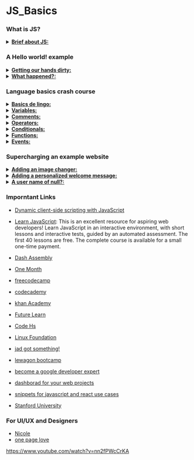 # JS_Basics

### What is JS?

<details>
<summary><b><u>Brief about JS:</u></b></summary>

[JavaScript](https://developer.mozilla.org/en-US/docs/Glossary/JavaScript) ("JS" for short) is a full-fledged [dynamic programming language](https://developer.mozilla.org/en-US/docs/Glossary/Dynamic_programming_language) that can add interactivity to a website. It was invented by Brendan Eich (co-founder of the Mozilla project), the Mozilla Foundation, and the Mozilla Corporation.

JavaScript is **versatile** and beginner-friendly. With more experience, you'll be able to create games, animated 2D and 3D graphics, comprehensive database-driven apps, and much more!

JavaScript itself is relatively compact, yet very flexible. Developers have written a variety of tools on top of the core JavaScript language, unlocking a vast amount of functionality with minimum effort. These include:

<ul>
<li>Browser Application Programming Interfaces ([APIs](https://developer.mozilla.org/en-US/docs/Glossary/API)) built into web browsers, providing functionality such as dynamically creating HTML and setting CSS styles; collecting and manipulating a video stream from a user's webcam, or generating 3D graphics and audio samples.</li>
<li>Third-party APIs that allow developers to incorporate functionality in sites from other content providers, such as Twitter or Facebook.</li>
<li>Third-party frameworks and libraries that you can apply to HTML to accelerate the work of building sites and applications.</li>
</ul>
It's outside the scope of this article—as a light introduction to JavaScript—to present the details of how the core JavaScript language is different from the tools listed above. You can learn more in MDN's [JavaScript learning area](https://developer.mozilla.org/en-US/docs/Learn/JavaScript), as well as in other parts of MDN.
The section below introduces some aspects of the core language, and offers an opportunity to play with a few browser API features too. Have fun!

</details>

### A Hello world! example

<details>
<summary><b><u>Getting our hands dirty:</u></b></summary>

JavaScript is one of the most popular modern web technologies! As your JavaScript skills grow, your websites will enter a new dimension of power and creativity.

However, getting comfortable with JavaScript is more challenging than getting comfortable with HTML and CSS. You may have to start small, and progress gradually. To begin, let's examine how to add JavaScript to your page for creating a Hello world! example. (Hello world! [is the standard for introductory programming examples](https://en.wikipedia.org/wiki/%22Hello,_World!%22_program).)

<ol>
	<li>Go to your test site and create a new folder named <code>scripts</code>. Within the scripts folder, create a new file called <code>main.js</code>, and save it.</li>
	<li>In your <code>index.html</code> file, enter this code on a new line, just before the closing <code>&lt;/body&gt;</code> tag:

```html
<script src="scripts/main.js"></script>
```

</li>

<li>This is doing the same job as the <a href="/en-US/docs/Web/HTML/Element/link" title="The HTML External Resource Link element (<link>) specifies relationships between the current document and an external resource. This element is most commonly used to link to stylesheets, but is also used to establish site icons (both &quot;favicon&quot; style icons and icons for the home screen and apps on mobile devices) among other things."><code>&lt;link&gt;</code></a> element for CSS. It applies the JavaScript to the page, so it can have an effect on the HTML (along with the CSS, and anything else on the page).</li>

<li>Add this code to the <code>main.js</code> file:

```javascript
const myHeading = document.querySelector("h1");
myHeading.textContent = "Hello world!";
```

</li>

<li>Make sure the HTML and JavaScript files are saved. Then load <code>index.html</code> in your browser. You should see something like this:<img alt="" src="https://mdn.mozillademos.org/files/9543/hello-world.png" style="display: block; height: 236px; margin: 0px auto; width: 806px;"></li>
</ol>

> **Note**: The reason to place the <code>&lt;script&gt;</code> element near the bottom of the HTML file is that **the browser reads code in the order it appears in the file**.

> If the JavaScript loads first and it is supposed to affect the HTML that hasn't loaded yet, there could be problems. Placing JavaScript near the bottom of an HTML page is one way to accommodate this dependency. To learn more about alternative approaches, see [Script loading strategies](https://developer.mozilla.org/en-US/docs/Learn/JavaScript/First_steps/What_is_JavaScript#Script_loading_strategies).

</details>

<details>
<summary><b><u>What happened?:</u></b></summary>

The heading text changed to Hello world! using JavaScript. You did this by using a function called <code><a href="https://developer.mozilla.org/en-US/docs/Web/API/Document/querySelector">querySelector()</a></code> to grab a reference to your heading, and then store it in a variable called <code>myHeading</code>. This is similar to what we did using CSS selectors. When you want to do something to an element, you need to select it first.

Following that, the code set the value of the <code>myHeading</code> variable's <code><a href="https://developer.mozilla.org/en-US/docs/Web/API/Node/textContent">textContent</a></code> property (which represents the content of the heading) to Hello world!.

> **Note**: Both of the features you used in this exercise are parts of the [Document Object Model (DOM) API](https://developer.mozilla.org/en-US/docs/Web/API/Document_Object_Model), which has the capability to manipulate documents.

</details>

### Language basics crash course

<details>
<summary><b><u>Basics de lingo:</u></b></summary>

To give you a better understanding of how JavaScript works, let's explain some of the core features of the language. It's worth noting that these features are common to all programming languages. If you master these fundamentals, you have a head start on coding in other languages too!

> **Important**: In this article, try entering the example code lines into your JavaScript console to see what happens. For more details on JavaScript consoles, see [Discover browser developer tools](https://developer.mozilla.org/en-US/Learn/Discover_browser_developer_tools).

</details>

<details>
<summary><b><u>Variables:</u></b></summary>

[Variables](https://developer.mozilla.org/en-US/docs/Glossary/Variable) are containers that store values. You start by declaring a variable with the <code>var</code> (less recommended, dive deeper for the explanation) or the <code>let</code> keyword, followed by the name you give to the variable:

```javascript
let myVariable;
```

> **Note**: A semicolon at the end of a line indicates where a statement ends. It is only required when you need to separate statements on a single line. However, some people believe it's good practice to have semicolons at the end of each statement. There are other rules for when you should and shouldn't use semicolons. For more details, see [Your Guide to Semicolons in JavaScript](http://news.codecademy.com/your-guide-to-semicolons-in-javascript/).

> **Note**: You can name a variable nearly anything, but there are some restrictions. (See [this section about naming rules](https://developer.mozilla.org/en-US/docs/Web/JavaScript/Guide/Grammar_and_Types#Variables).) If you are unsure, you can [check your variable name](https://mothereff.in/js-variables) to see if it's valid.

> **Note** JavaScript is case sensitive. This means <code>myVariable</code> is not the same as <code>myvariable</code>. If you have problems in your code, check the case!

> **Note**: For more details about the difference between <code>var</code> and <code>let</code>, see [The difference between var and let](https://developer.mozilla.org/en-US/docs/Learn/JavaScript/First_steps/Variables#The_difference_between_var_and_let).

After declaring a variable, you can give it a value:

```javascript
myVariable = "Bob";
```

Also, you can do both these operations on the same line:

```javascript
let myVariable = "Bob";
```

You retrieve the value by calling the variable name:

```javascript
myVariable;
```

After assigning a value to a variable, you can change it later in the code:

```javascript
let myVariable = "Bob";
myVariable = "Steve";
```

Note that variables may hold values that have different [data types](https://developer.mozilla.org/en-US/docs/Web/JavaScript/Data_structures):

<table style="width:100%" border="2">
  <tr>
    <th>Variable</th>
    <th>Explanation</th>
    <th>Example</th>
  </tr>
  <tr>
    <td><a href="https://developer.mozilla.org/en-US/docs/Glossary/String">String</a></td>
    <td>This is a sequence of text known as a string. To signify that the value is a string, enclose it in single quote marks.</td>
    <td><code>let myVariable = 'Bob';</code>    
  </tr>
  <tr>
    <td><a href="https://developer.mozilla.org/en-US/docs/Glossary/Number">Number</a></td>
    <td>This is a number. Numbers don't have quotes around them.</td>
    <td><code>let myVariable = 10;</code></td>
  </tr>
  <tr>
    <td><a href="https://developer.mozilla.org/en-US/docs/Glossary/Boolean">Boolean</a></td>
    <td>This is a True/False value. The words <code>true</code> and <code>false</code> are special keywords that don't need quote marks.</td>
    <td><code>let myVariable = true;</code></td>
  </tr>
  <tr>
    <td><a href="https://developer.mozilla.org/en-US/docs/Glossary/Array">Array</a></td>
    <td>This is a structure that allows you to store multiple values in a single reference.</td>
    <td><code>let myVariable = [1,'Bob','Steve',10];</code><br>
    Refer to each member of the array like this:
    <code>myVariable[0]</code>, <code>myVariable[1]</code>, etc.</td>
  </tr>
  <tr>
    <td><a href="https://developer.mozilla.org/en-US/docs/Glossary/Object">Object</a></td>
    <td>This can be anything. Everything in JavaScript is an object, and can be stored in a variable. Keep this in mind as you learn.</td>
    <td><code>let myVariable = document.querySelector('h1');</code><br>
    All of the above examples too.</td>
  </tr>
</table>

So why do we need variables? Variables are necessary to do anything interesting in programming. If values couldn't change, then you couldn't do anything dynamic, like personalize a greeting message or change an image displayed in an image gallery.

<strong>Some Imprtant Notes about <mark>Variables</makr>:</strong>

1. Variable stores a single data value that can be changed later.
2. Variables can be defined using var keyword. Variables defined without var keyword become global variables.
3. Variables must be initialized before using.
4. Multiple variables can be defined in a single line. e.g. var one = 1, two = 2, three = "three";
5. Variables in JavaScript are loosely-typed variables. It can store value of any data type through out it's life time.

</details>

<details>
<summary><b><u>Comments:</u></b></summary>

Comments are snippets of text that can be added along with code. The browser ignores text marked as comments. You can write comments in JavaScript just as you can in CSS:

```javascript
/*
Everything in between is a comment.
*/
```

If your comment contains no line breaks, it's an option to put it behind two slashes like this:

```javascript
// This is a comment
```

</details>

<details>
<summary><b><u>Operators:</u></b></summary>
An <code>operator</code> is a mathematical symbol which produces a result based on two values (or variables). In the following table you can see some of the simplest operators, along with some examples to try in the JavaScript console.

<table style="width:100%" border="2">
	<thead>
		<tr>
			<th>Operator</th>
			<th>Explanation</th>
			<th>Symbol(s)</th>
			<th>Example</th>
		</tr>
	</thead>
	<tbody>
		<tr>
			<th>Addition</th>
			<td>Add two numbers together or combine two strings.</td>
			<td><code>+</code></td>
			<td><code>6 + 9;<br>
			'Hello ' + 'world!';</code></td>
		</tr>
		<tr>
			<th>Subtraction, Multiplication, Division</th>
			<td>These do what you'd expect them to do in basic math.</td>
			<td><code>-</code>, <code>*</code>, <code>/</code></td>
			<td><code>9 - 3;<br>
			8 * 2; // multiply in JS is an asterisk<br>
			9 / 3;</code></td>
		</tr>
		<tr>
			<th>Assignment</th>
			<td>As you've seen already: this assigns a value to a variable.</td>
			<td><code>=</code></td>
			<td><code>let myVariable = 'Bob';</code></td>
		</tr>
		<tr>
			<th>Equality</th>
			<td>This performs a test to see if two values are equal. It returns a <code>true</code>/<code>false</code> (Boolean) result.</td>
			<td><code>===</code></td>
			<td><code>let&nbsp;myVariable = 3;<br>
			myVariable === 4;</code></td>
		</tr>
		<tr>
			<th>Not, Does-not-equal</th>
			<td>This returns the logically opposite value of what it precedes. It turns a <code>true</code> into a <code>false</code>, etc.. When it is used alongside the Equality operator, the negation operator tests whether two values are <em>not</em> equal.</td>
			<td><code>!</code>, <code>!==</code></td>
			<td>
			<p>For "Not", the basic expression is <code>true</code>, but the comparison returns <code>false</code> because we negate it:</p>
			<p><code>let&nbsp;myVariable = 3;<br>
			!(myVariable === 3);</code></p>
			<p>"Does-not-equal" gives basically the same result with different syntax. Here we are testing "is <code>myVariable</code> NOT equal to 3". This returns<code> false</code> because <code>myVariable</code> IS equal to 3:</p>
			<p><code>let&nbsp;<code>myVariable = 3;</code><br>
			myVariable !== 3;</code></p>
			</td>
		</tr>
	</tbody>
</table>

There are a lot more operators to explore, but this is enough for now. See [Expressions and operators](https://developer.mozilla.org/en-US/docs/Web/JavaScript/Reference/Operators) for a complete list.

> <p><strong>Note</strong>: Mixing data types can lead to some strange results when performing calculations. Be careful that you are referring to your variables correctly, and getting the results you expect. For example, enter <code>'35' + '25'</code> into your console. Why don't you&nbsp;get the result you expected? Because the quote marks turn the numbers into strings, so&nbsp;you've ended up concatenating strings rather than adding numbers. If you enter, <code>35 + 25</code> you'll get the total of the two numbers.</p>

> **Note**: javascript supports implicit conversion from number to string.

> **Note**: <code>3 + 5 + ""</code> try this code in the console

</details>

<details>
<summary><b><u>Conditionals:</u></b></summary>

Conditionals are code structures used to test if an expression returns true or not. A very common form of conditionals is the <code>if ... else</code> statement. For example:

```javascript
let iceCream = "chocolate";
if (iceCream === "chocolate") {
  alert("Yay, I love chocolate ice cream!");
} else {
  alert("Awwww, but chocolate is my favorite...");
}
```

<p>The expression inside the <code>if( ... )</code> is the test. This uses the identity operator (as described above) to compare the variable <code>iceCream</code> with the string <code>chocolate</code> to see if the two are equal. If this comparison returns <code>true</code>, the first block of code runs. If the comparison is not true, the second block of code—after the <code>else</code> statement—runs instead.</p>
</details>

<details>
<summary><b><u>Functions:</u></b></summary>

[Functions](https://developer.mozilla.org/en-US/docs/Glossary/Function) are a way of packaging functionality that you wish to <mark>reuse</mark>. It's possible to define a body of code as a function that executes when you call the function name in your code. This is a good alternative to repeatedly writing the same code. You
have already seen some uses of functions previously. For example:

```javascript
let myVariable = document.querySelector("h1");
```

```javascript
alert("hello!");
```

<p>These functions, <code>document.querySelector</code> and <code>alert</code>, are built into the browser.</p>

<p>If you see something which looks like a variable name, but it's followed by parentheses— <code>()</code> —it is likely a function. Functions often take <a href="/en-US/docs/Glossary/Argument">arguments</a>: bits of data they need to do their job. Arguments go&nbsp;inside the parentheses, separated by commas if there is more than one argument.</p>

<p>For example, the <code>alert()</code> function makes a pop-up box appear inside the browser window, but we need to give it a string as an argument to tell the function&nbsp;what message to display.</p>

<p>You can also define your own functions. In the next example, we create a simple function which takes two numbers as arguments and multiplies them:</p>

```javascript
function multiply(num1, num2) {
  let result = num1 * num2;
  return result;
}
```

Try running this in the console; then test with several arguments. For example:

```javascript
multiply(4, 7);
multiply(20, 20);
multiply(0.5, 3);
```

> <p><strong>Note</strong>: The <a href="/en-US/docs/Web/JavaScript/Reference/Statements/return"><code>return</code></a> statement tells the browser to return the <code>result</code> variable out of the function so it is available to use. This is necessary because variables defined inside functions are only available inside those functions. This is called variable <a href="/en-US/docs/Glossary/Scope">scoping</a>. (Read more about <a href="/en-US/docs/Web/JavaScript/Guide/Values,_variables,_and_literals#Variable_scope">variable scoping</a>.)</p>

> **Note**: Function type is determined by the <code>return</code> value.
</details>

<details>
<summary><b><u>Events:</u></b></summary>

Real interactivity on a website requires events handlers. These are code structures that listen for activity in the browser, and run code in response. The most obvious example is handling the [click event](https://developer.mozilla.org/en-US/docs/Web/Events/click), which is fired by the browser when you click on something with your mouse. To demonstrate this, enter the following into your console, then click on the current webpage:

```javascript
document.querySelector("html").onclick = function () {
  alert("Ouch! Stop poking me!");
};
```

<p><strong>There are many ways to attach an event handler to an element</strong>. Here&nbsp;we select the <a href="/en-US/docs/Web/HTML/Element/html" title="The HTML <html> element represents the root (top-level element) of an HTML document, so it is also referred to as the root element. All other elements must be descendants of this element."><code>&lt;html&gt;</code></a> element, setting its <code><a href="/en-US/docs/Web/API/GlobalEventHandlers.onclick">onclick</a></code> handler property equal to an anonymous (i.e. nameless) function, which contains the code we want the click event to run.</p>

Note that

```javascript
document.querySelector("html").onclick = function () {};
```

is equivalent to

```javascript
let myHTML = document.querySelector("html");
myHTML.onclick = function () {};
```

It's just shorter.

</details>

### Supercharging an example website

<details>
<summary><b><u>Adding an image changer:</u></b></summary>

In this section, you will learn how to use JavaScript and DOM API features to alternate the display of one of two images. This change will happen as a user clicks the displayed image.

1. Choose an image you want to feature on your example site. Ideally, the image will be the same size as the image you added previously, or as close as possible.
2. Save this image in your `images` folder.
3. Rename the image firefox2.png.
4. Add the JavaScript below to your `main.js` file. (Also delete your Hello world! JavaScript from the earlier exercise.)

   ```javascript
   let myImage = document.querySelector("img");

   myImage.onclick = function () {
     let mySrc = myImage.getAttribute("src");
     if (mySrc === "images/firefox-icon.png") {
       myImage.setAttribute("src", "images/firefox2.png");
     } else {
       myImage.setAttribute("src", "images/firefox-icon.png");
     }
   };
   ```

5. Save all files and load `index.html` in the browser. Now when you click the image, it should change to the other one.

<p>This is what happened. You stored a reference to your <a href="/en-US/docs/Web/HTML/Element/img" title="The HTML <img> element embeds an image into the document."><code>&lt;img&gt;</code></a> element in the <code>myImage</code> variable. Next, you made this variable's <code>onclick</code> event handler property equal to a function with no name (an "anonymous" function). So every time this&nbsp;element is clicked:</p>

<ol>
	<li>The code retrieves the value of the image's <code>src</code> attribute.</li>
	<li>The code uses a conditional to check if the <code>src</code> value is equal to the path of the original image:
	<ol>
		<li>If it is, the code changes the <code>src</code> value to the path of the second image, forcing the other image to be loaded inside the <a href="/en-US/docs/Web/HTML/Element/img" title="The HTML <img> element embeds an image into the document."><code>&lt;img&gt;</code></a> element.</li>
		<li>If it isn't (meaning it must already have changed), the <code>src</code> value swaps back to the original image path, to the original state.</li>
	</ol>
	</li>
</ol>

> **Note**: 
> <code>getAttribute()</code> returns exactly what was in the HTML. It may be a relative URL.
>
> <code>.src</code> returns a fully qualified absolute URL, even if what was in the HTML was a relative URL (that's why if used in conditional statement[i.e: (<code>img.src === "string"</code>)] it won't work properly if the link in <code>"string"</code> was a relative link).

> **For More Info**: visit [this_link](https://stackoverflow.com/questions/3919291/when-to-use-setattribute-vs-attribute-in-javascript)

</details>

<details>
<summary><b><u>Adding a personalized welcome message:</u></b></summary>

Next, let's change the page title to a personalized welcome message when the user first visits the site. This welcome message will persist. Should the user leave the site and return later, we will save the message using the [Web Storage API](https://developer.mozilla.org/en-US/docs/Web/API/Web_Storage_API). We will also include an option to change the user, and therefore, the welcome message.

<ol>
	<li>In <code>index.html</code>, add the following line just before the <a href="/en-US/docs/Web/HTML/Element/script" title="The HTML <script> element is used to embed executable code or data; this is typically used to embed or refer to JavaScript code."><code>&lt;script&gt;</code></a> element:

```html
<button>Change user</button>
```

</li>

<li>In <code>main.js</code>, place the following code at the bottom of the file, exactly as it is written. This takes references to the new button and the heading, storing each inside variables:

```javascript
let myButton = document.querySelector("button");
let myHeading = document.querySelector("h1");
```

</li>

<li>Add the function below to set the personalized greeting. This won't do anything yet, but this will change soon.

```javascript
function setUserName() {
  let myName = prompt("Please enter your name.");
  localStorage.setItem("name", myName);
  myHeading.textContent = "Mozilla is cool, " + myName;
}
```

</li>

The <code>setUserName()</code> function contains a <a href="/en-US/docs/Web/API/Window.prompt"><code>prompt()</code></code></a> function, which displays a dialog box, similar to <code>alert()</code>. This <code>prompt()</code> function does more than <code>alert()</code>, asking the user to enter data, and storing it in a variable after the user clicks <em>OK.</em>&nbsp;In this case, we are asking the user to enter a name. Next, the code calls on an API <code>localStorage</code>, which allows us to store data in the browser&nbsp;and retrieve it later. We use localStorage's <code>setItem()</code> function to create and store a data item called <code>'name'</code>, setting its value to the <code>myName</code> variable which contains the user's entry for the name. Finally, we set the <code>textContent</code> of the heading to a string, plus the user's newly stored name.
<br>

<li>Add the <code>if ... else</code> block (below). We could call this initialization code, as it structures the app when it first loads.

```javascript
if (!localStorage.getItem("name")) {
  setUserName();
} else {
  let storedName = localStorage.getItem("name");
  myHeading.textContent = "Mozilla is cool, " + storedName;
}
```

</li>

This first line of this block uses the negation operator (logical NOT, represented by the <code>!</code>) to check whether the <code>name</code> data exists. If not,&nbsp;the <code>setUserName()</code> function runs to create it. If it exists (that is, the user set a user name during a previous visit), we retrieve the stored name using <code>getItem()</code> and set the <code>textContent</code> of the heading to a string, plus the user's name, as we did inside <code>setUserName()</code>.</li>

<li>Put this <code>onclick</code> event handler (below) on the button. When clicked, <code>setUserName()</code> runs. This allows the user to enter a different name by pressing the button.
	
```javascript
myButton.onclick = function() {
    setUserName();
}    
```
</li>
</ol>

</details>

<details>
<summary><b><u>A user name of null?:</u></b></summary>

<p>When you run the example and get the dialog box that prompts you to enter your user name, try pressing the <em>Cancel</em> button. You should end up with a title that reads <em>Mozilla is cool, null</em>. This happens because—when you cancel the prompt—the value is set as <code><a href="/en-US/docs/Web/JavaScript/Reference/Global_Objects/null">null</a></code>. <em>Null</em> is a special value in JavaScript that refers to the absence of a value.</p>

Also, try clicking <em>OK</em> without entering a name. You should end up with a title that reads <em>Mozilla is cool</em>, for fairly obvious reasons.

To avoid these problems, you could check that the user hasn't entered a blank name. Update your <code>setUserName()</code> function to this:

```javascript
function setUserName() {
  let myName = prompt("Please enter your name.");
  if (!myName) {
    setUserName();
  } else {
    localStorage.setItem("name", myName);
    myHeading.innerHTML = "Mozilla is cool, " + myName;
  }
}
```

<p>In human language, this means: If <code>myName</code> has no value, run <code>setUserName()</code> again from the start. If it does have a value (if the above statement is not true), then store the value in <code>localStorage</code> and set it as the heading's text.</p>

</details>

### Imporntant Links

- [Dynamic client-side scripting with JavaScript](https://developer.mozilla.org/en-US/docs/Learn/JavaScript)

- [Learn JavaScript](https://learnjavascript.online/):
  This is an excellent resource for aspiring web developers! Learn JavaScript in an interactive environment, with short lessons and interactive tests, guided by an automated assessment. The first 40 lessons are free. The complete course is available for a small one-time payment.

- [Dash Assembly](https://dash.generalassemb.ly/)

- [One Month](https://onemonth.com/courses/learn-html-free)

- [freecodecamp](https://www.freecodecamp.org/)

- [codecademy](https://www.codecademy.com/)

- [khan Academy](https://khanacademy.com)

- [Future Learn](https://www.futurelearn.com/)

- [Code Hs](https://codehs.com/)

- [Linux Foundation](https://linux.com)

- [jad got something!](https://jadjoubran.io/)

- [lewagon bootcamp](https://www.lewagon.com/)

- [become a google developer expert](https://developers.google.com/community/experts)

- [dashborad for your web projects](https://webdash.xyz/)

- [snippets for javascript and react use cases](https://codetogo.io/)

- [Stanford University](https://www.stanford.edu/)

### For UI/UX and Designers

- [Nicole](https://nicolesaidy.com/)
- [one page love](https://onepagelove.com/nicole-saidy)


<!--
<details>
<summary><b><u>heading:</u></b></summary>

</details> -->
https://www.youtube.com/watch?v=nn2fPWcCrKA
